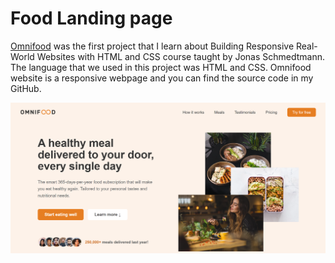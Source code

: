 # Food Landing page
[Omnifood](https://shakiba-vakili.github.io/sample-Food-startup-page/) was the first project that I learn about Building Responsive Real-World Websites with HTML and CSS course taught by Jonas Schmedtmann. 
The language that we used in this project was HTML and CSS. Omnifood website is a responsive webpage and you can find the source code in my GitHub.

<img src="demo.png" alt="Aimeos logo" title="Aimeos"  />
